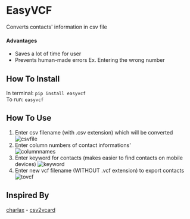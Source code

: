 # EasyVCF
Converts contacts' information in csv file

#### Advantages
- Saves a lot of time for user
- Prevents human-made errors Ex. Entering the wrong number

## How To Install
In terminal: `pip install easyvcf` <br>
To run: `easyvcf`

## How To Use
1. Enter csv filename (with .csv extension) which will be converted
![csvfile](https://user-images.githubusercontent.com/73137174/195720541-c4f03af0-72d0-453b-a4be-68f406c8076f.gif)
2. Enter column numbers of contact informations' <br>
![columnnames](https://user-images.githubusercontent.com/73137174/195720685-cc03b92c-e0b0-4e14-81fa-6372eb28d6a8.gif)
3. Enter keyword for contacts (makes easier to find contacts on mobile devices)
![keyword](https://user-images.githubusercontent.com/73137174/195720701-4bc80e20-1fa2-412d-be6e-796755797ed7.gif)
4. Enter new vcf filename (WITHOUT .vcf extension) to export contacts
![tovcf](https://user-images.githubusercontent.com/73137174/195721008-e82ca8cb-4efd-4fe7-aa3a-27408d1f23b7.gif)

## Inspired By
[charlax](https://github.com/charlax/) - [csv2vcard](https://github.com/charlax/csv2vcard)